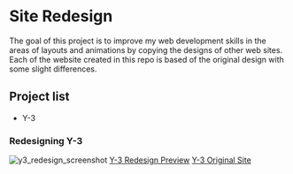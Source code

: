 # Site Redesign
The goal of this project is to improve my web development skills in the areas of layouts and animations by copying the designs of other web sites. Each of the website created in this repo is based of the original design with some slight differences.

## Project list
* Y-3

### Redesigning Y-3
![y3_redesign_screenshot](https://user-images.githubusercontent.com/17789092/41197197-1c82b5d2-6c0a-11e8-84be-d2db10dea785.png)
[Y-3 Redesign Preview](https://www.useloom.com/embed/212df11dccba4238bf1139291f1be7e0)
[Y-3 Original Site](http://store.y-3.com/us)
